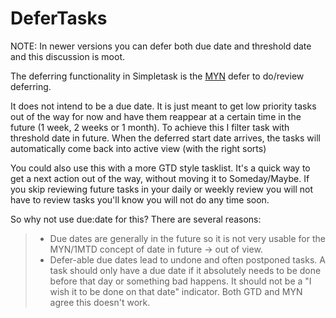 DeferTasks
==========

NOTE: In newer versions you can defer both due date and threshold date and this discussion is moot.

The deferring functionality in Simpletask is
the [MYN](http://www.michaellinenberger.com/1MTDvsMYN.html) defer to do/review deferring.

It does not intend to be a due date. It is just meant to get low priority tasks out of the way for
now and have them reappear at a certain time in the future (1 week, 2 weeks or 1 month). To achieve
this I filter task with threshold date in future. When the deferred start date arrives, the tasks
will automatically come back into active view (with the right sorts)

You could also use this with a more GTD style tasklist. It's a quick way to get a next action out of
the way, without moving it to Someday/Maybe. If you skip reviewing future tasks in your daily or
weekly review you will not have to review tasks you'll know you will not do any time soon.

So why not use due:date for this? There are several reasons:

> - Due dates are generally in the future so it is not very usable for the MYN/1MTD concept of date
    in future -\> out of view.
> - Defer-able due dates lead to undone and often postponed tasks. A task should only have a due
    date if it absolutely needs to be done before that day or something bad happens. It should not
    be a "I wish it to be done on that date" indicator. Both GTD and MYN agree this doesn't work.

